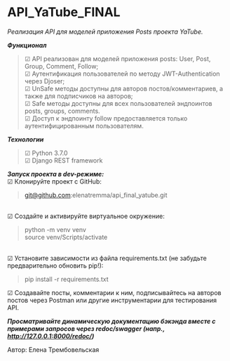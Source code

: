 # API_YaTube_FINAL

<i>Реализация API для моделей приложения Posts проекта YaTube.</i> 

<i><b>Функционал</i></b>
<blockquote>
☑ API реализован для моделей приложения posts: User, Post, Group, Comment, Follow; <br>
☑ Аутентификация пользователей по методу JWT-Authentication через Djoser; <br>
☑ UnSafe  методы доступны  для авторов постов/комментариев, а также для подписчиков на авторов;  <br>
☑ Safe методы доступны  для всех пользователей эндпоинтов posts, groups, comments. <br> 
☑ Доступ к эндпоинту follow предоставляется только аутентифицированным пользователям. <br> 
</blockquote>

<i><b>Технологии</i></b>
<blockquote>
☑ Python 3.7.0 <br> 
☑ Django REST framework
</blockquote>

<i><b>Запуск проекта в dev-режиме:</i></b><br> 
☑ Клонируйте проект с GitHub:</li>
    <blockquote>
      git@github.com:elenatremma/api_final_yatube.git
    </blockquote>  
☑ Создайте и активируйте виртуальное окружение:</li>
    <blockquote>
      python -m venv venv<br> 
      source venv/Scripts/activate 
    </blockquote>  
☑ Установите зависимости из файла requirements.txt (не забудьте предварительно обновить pip!):</li>
    <blockquote>
      pip install -r requirements.txt
    </blockquote>
☑ Создавайте посты, комментарии к ним, подписывайтесь на авторов постов через Postman или другие инструментарии для тестирования API.</li>

<i><b>Просматривайте динамическую документацию бэкэнда вместе с примерами запросов через redoc/swagger (напр., http://127.0.0.1:8000/redoc/)</i></b><br> 
  

Автор: Елена Трембовельская 
